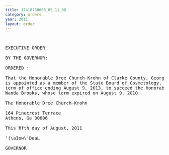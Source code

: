 ```yaml
---
title: 17418738008_05_11_08
category: orders
year: 2011
layout: order
---
```


<pre> 

EXECUTIVE ORDER

BY THE GOVERNOR:

ORDERED :

That the Honorable Dree Church-Krohn of Clarke County, Georgia,
is appointed as a member of the State Board of Cosmetology, for a
term of office ending August 9, 2013, to succeed the Honorable
Wanda Brooks, whose term expired on August 9, 2010.

The Honorable Dree Church-Krohn

164 Pinecrest Terrace
Athens, Ga 30606

This ﬁfth day of August, 2011

‘(\aIow\‘DeaL

GOVERNOR

</pre>
